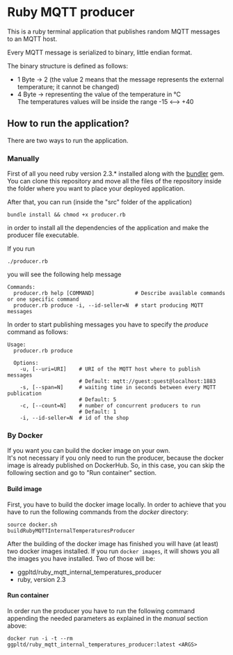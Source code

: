 # Ruby MQTT producer

This is a ruby terminal application that publishes random MQTT messages to an MQTT host.

Every MQTT message is serialized to binary, little endian format.

The binary structure is defined as follows:

- 1 Byte -> 2 (the value 2 means that the message represents the external temperature; it cannot be changed)
- 4 Byte -> <integer> representing the value of the temperature in °C <br/>
The temperatures values will be inside the range -15 <--> +40

## How to run the application?

There are two ways to run the application.

### Manually

First of all you need ruby version 2.3.* installed along with the [bundler](http://bundler.io/) gem.
You can clone this repository and move all the files of the repository inside the folder where you want to place your deployed application.

After that, you can run (inside the "src" folder of the application)
```shell
bundle install && chmod +x producer.rb
```
in order to install all the dependencies of the application and make the producer file executable.

If you run
```shell
./producer.rb
```

you will see the following help message
```shell
Commands:
  producer.rb help [COMMAND]             # Describe available commands or one specific command
  producer.rb produce -i, --id-seller=N  # start producing MQTT messages
```

In order to start publishing messages you have to specify the *produce* command as follows:

```shell
Usage:
  producer.rb produce

  Options:
    -u, [--uri=URI]    # URI of the MQTT host where to publish messages
                       # Default: mqtt://guest:guest@localhost:1883
    -s, [--span=N]     # waiting time in seconds between every MQTT publication
                       # Default: 5
    -c, [--count=N]    # number of concurrent producers to run
                       # Default: 1
    -i, --id-seller=N  # id of the shop
```

### By Docker

If you want you can build the docker image on your own.<br/>
It's not necessary if you only need to run the producer, because the docker image is already published on DockerHub. So, in this case, you can skip the following section and go to "Run container" section.

#### Build image
First, you have to build the docker image locally. In order to achieve that you have to run the following commands from the *docker* directory:

```shell
source docker.sh
buildRubyMQTTInternalTemperaturesProducer
```
After the building of the docker image has finished you will have (at least) two docker images installed. If you run `docker images`, it will shows you all the images you have installed. Two of those will be:

- ggpltd/ruby_mqtt_internal_temperatures_producer
- ruby, version 2.3

#### Run container

In order run the producer you have to run the following command appending the needed parameters as explained in the *manual* section above:

```shell
docker run -i -t --rm ggpltd/ruby_mqtt_internal_temperatures_producer:latest <ARGS>
```
